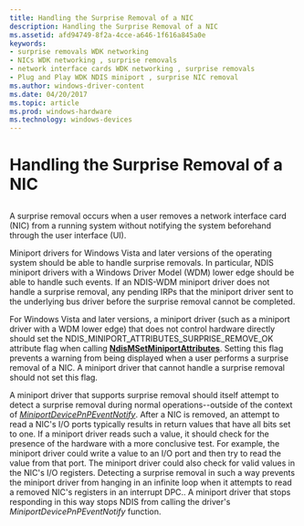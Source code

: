 ```yaml
---
title: Handling the Surprise Removal of a NIC
description: Handling the Surprise Removal of a NIC
ms.assetid: afd94749-8f2a-4cce-a646-1f616a845a0e
keywords:
- surprise removals WDK networking
- NICs WDK networking , surprise removals
- network interface cards WDK networking , surprise removals
- Plug and Play WDK NDIS miniport , surprise NIC removal
ms.author: windows-driver-content
ms.date: 04/20/2017
ms.topic: article
ms.prod: windows-hardware
ms.technology: windows-devices
---
```


# Handling the Surprise Removal of a NIC


## <a href="" id="ddk-handling-the-surprise-removal-of-a-nic-ng"></a>


A surprise removal occurs when a user removes a network interface card (NIC) from a running system without notifying the system beforehand through the user interface (UI).

Miniport drivers for Windows Vista and later versions of the operating system should be able to handle surprise removals. In particular, NDIS miniport drivers with a Windows Driver Model (WDM) lower edge should be able to handle such events. If an NDIS-WDM miniport driver does not handle a surprise removal, any pending IRPs that the miniport driver sent to the underlying bus driver before the surprise removal cannot be completed.

For Windows Vista and later versions, a miniport driver (such as a miniport driver with a WDM lower edge) that does not control hardware directly should set the NDIS\_MINIPORT\_ATTRIBUTES\_SURPRISE\_REMOVE\_OK attribute flag when calling [**NdisMSetMiniportAttributes**](https://msdn.microsoft.com/library/windows/hardware/ff563672). Setting this flag prevents a warning from being displayed when a user performs a surprise removal of a NIC. A miniport driver that cannot handle a surprise removal should not set this flag.

A miniport driver that supports surprise removal should itself attempt to detect a surprise removal during normal operations--outside of the context of [*MiniportDevicePnPEventNotify*](https://msdn.microsoft.com/library/windows/hardware/ff559369). After a NIC is removed, an attempt to read a NIC's I/O ports typically results in return values that have all bits set to one. If a miniport driver reads such a value, it should check for the presence of the hardware with a more conclusive test. For example, the miniport driver could write a value to an I/O port and then try to read the value from that port. The miniport driver could also check for valid values in the NIC's I/O registers. Detecting a surprise removal in such a way prevents the miniport driver from hanging in an infinite loop when it attempts to read a removed NIC's registers in an interrupt DPC.. A miniport driver that stops responding in this way stops NDIS from calling the driver's *MiniportDevicePnPEventNotify* function.

 

 





